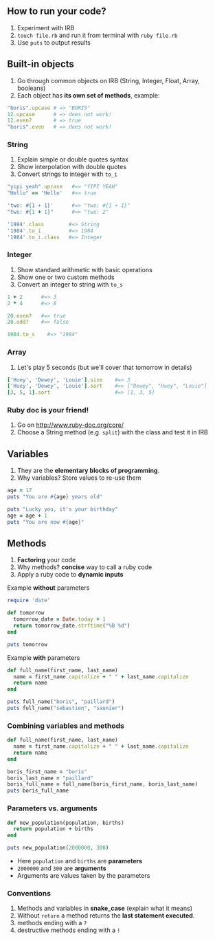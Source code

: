 ## How to run your code?

1. Experiment with IRB
2. `touch file.rb` and run it from terminal with `ruby file.rb`
3. Use `puts` to output results

## Built-in objects

1. Go through common objects on IRB (String, Integer, Float, Array, booleans)
2. Each object has **its own set of methods**, example:

```ruby
"boris".upcase # => "BORIS"
12.upcase      # => does not work!
12.even?       # => true
"boris".even   # => does not work!
```

### String

1. Explain simple or double quotes syntax
2. Show interpolation with double quotes
3. Convert strings to integer with `to_i`

```ruby
"yipi yeah".upcase   #=> "YIPI YEAH"
"Hello" == 'Hello'   #=> true

'two: #{1 + 1}'      #=> "two: #{1 + 1}"
"two: #{1 + 1}"      #=> "two: 2"

'1984'.class        #=> String
'1984'.to_i         #=> 1984
'1984'.to_i.class   #=> Integer
```

### Integer

1. Show standard arithmetic with basic operations
2. Show one or two custom methods
3. Convert an integer to string with `to_s`

```ruby
1 + 2      #=> 3
2 * 4      #=> 8

20.even?   #=> true
20.odd?    #=> false

1984.to_s    #=> "1984"
```

### Array

1. Let's play 5 seconds (but we'll cover that tomorrow in details)

```ruby
['Huey', 'Dewey', 'Louie'].size    #=> 3
['Huey', 'Dewey', 'Louie'].sort    #=> ["Dewey", "Huey", "Louie"]
[3, 5, 1].sort                     #=> [1, 3, 5]
```

### Ruby doc is your friend!

1. Go on http://www.ruby-doc.org/core/
2. Choose a String method (e.g. `split`) with the class and test it in IRB

## Variables

1. They are the **elementary blocks of programming**.
2. Why variables? Store values to re-use them

```ruby
age = 17
puts "You are #{age} years old"

puts "Lucky you, it's your birthday"
age = age + 1
puts "You are now #{age}"
```

## Methods

1. **Factoring** your code
2. Why methods? **concise** way to call a ruby code
3. Apply a ruby code to **dynamic inputs**

Example **without** parameters

```ruby
require 'date'

def tomorrow
  tomorrow_date = Date.today + 1
  return tomorrow_date.strftime("%B %d")
end

puts tomorrow
```

Example **with** parameters

```ruby
def full_name(first_name, last_name)
  name = first_name.capitalize + " " + last_name.capitalize
  return name
end

puts full_name("boris", "paillard")
puts full_name("sebastien", "saunier")
```

### Combining variables and methods

```ruby
def full_name(first_name, last_name)
  name = first_name.capitalize + " " + last_name.capitalize
  return name
end

boris_first_name = "boris"
boris_last_name = "paillard"
boris_full_name = full_name(boris_first_name, boris_last_name)
puts boris_full_name
```

### Parameters vs. arguments

```ruby
def new_population(population, births)
  return population + births
end

puts new_population(2000000, 300)
```

- Here `population` and `births` are **parameters**
- `2000000` and `300` are **arguments**
- Arguments are values taken by the parameters

### Conventions

1. Methods and variables in **snake_case** (explain what it means)
2. Without `return` a method returns the **last statement executed**.
2. methods ending with a `?`
3. destructive methods ending with a `!`
